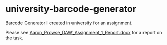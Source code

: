 # university-barcode-generator
Barcode Generator I created in university for an assignment.

Please see [Aaron_Prowse_DAW_Assignment_1_Report.docx](Aaron_Prowse_DAW_Assignment_1_Report.docx) for a report on the task.
